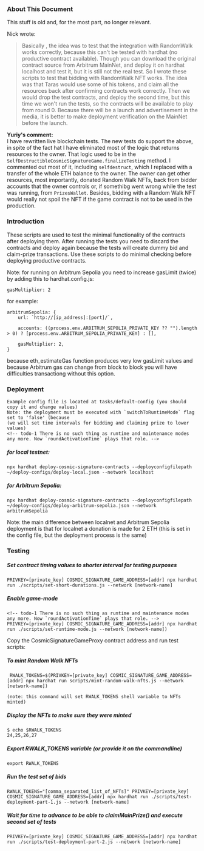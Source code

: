 ### About This Document

This stuff is old and, for the most part, no longer relevant.

Nick wrote:
> Basically , the idea was to test that the integration with RandomWalk works correctly, because this can't be tested with hardhat (no productive contract available). Though you can download the original contract source from Arbitrum MainNet, and deploy it on hardhat localhost and test it, but it is still not the real test. So I wrote these scripts to test that bidding with RandomWalk NFT works. The idea was that Taras would use some of his tokens, and claim all the resources back after confirming contracts work correctly. Then we would drop the test contracts, and deploy the second time, but this time we won't run the tests, so the contracts will be available to play from round 0. Because there will be a launch and advertisement in the media, it is better to make deployment verification on the MainNet before the launch.

**Yuriy's comment:**\
I have rewritten live blockchain tests. The new tests do support the above, in spite of the fact hat I have eliminated most of the logic that returns resources to the owner. That logic used to be in the `SelfDestructibleCosmicSignatureGame.finalizeTesting` method. I commented out most of it, including `selfdestruct`, which I replaced with a transfer of the whole ETH balance to the owner. The owner can get other resources, most importantly, donated Random Walk NFTs, back from bidder accounts that the owner controls or, if somethibg went wrong while the test was running, from `PrizesWallet`. Besides, bidding with a Random Walk NFT would really not spoil the NFT if the game contract is not to be used in the production.

### Introduction

These scripts are used to test the minimal functionality of the contracts after deploying them.
After running the tests you need to discard the contracts and deploy again because the tests will create dummy bid and claim-prize transactions. Use these scripts to do minimal checking before deploying productive contracts.

Note: for running on Arbitrum Sepolia you need to increase gasLimit (twice) by adding this to hardhat.config.js:

    gasMultiplier: 2

for example:

    arbitrumSepolia: {
        url: `http://[ip_address]:[port]/`,
<!-- todo-1 I have commented out the use of this environment variable. -->
        accounts: ((process.env.ARBITRUM_SEPOLIA_PRIVATE_KEY ?? "").length > 0) ? [process.env.ARBITRUM_SEPOLIA_PRIVATE_KEY] : [],
<!-- todo-1 Do we really need this `gasMultiplier` thing? -->
        gasMultiplier: 2,
    }

because eth_estimateGas function produces very low gasLimit values and because Arbitrum gas can change from block to block you will have difficulties transactiong without this option.

### Deployment

    Example config file is located at tasks/default-config (you should copy it and change values)
	Note: the deployment must be executed with `switchToRuntimeMode` flag set to 'false' (because
	(we will set time intervals for bidding and claiming prize to lower values)
    <!-- todo-1 There is no such thing as runtime and maintenance modes any more. Now `roundActivationTime` plays that role. -->

##### for local testnet:

    npx hardhat deploy-cosmic-signature-contracts --deployconfigfilepath ~/deploy-configs/deploy-local.json --network localhost

##### for Arbitrum Sepolia:

    npx hardhat deploy-cosmic-signature-contracts --deployconfigfilepath ~/deploy-configs/deploy-arbitrum-sepolia.json --network arbitrumSepolia

Note: the main difference between localnet and Arbitrum Sepolia deployment is that for localnet a donation is made for 2 ETH (this is set in the config file, but the deployment process is the same)

### Testing


##### Set contract timing values to shorter interval for testing purposes

    PRIVKEY=[private_key] COSMIC_SIGNATURE_GAME_ADDRESS=[addr] npx hardhat run ./scripts/set-short-durations.js --network [network-name]

##### Enable game-mode

    <!-- todo-1 There is no such thing as runtime and maintenance modes any more. Now `roundActivationTime` plays that role. -->
    PRIVKEY=[private_key] COSMIC_SIGNATURE_GAME_ADDRESS=[addr] npx hardhat run ./scripts/set-runtime-mode.js --network [network-name])

Copy the CosmicSignatureGameProxy contract address and run test scripts:

##### To mint Random Walk NFTs

	 RWALK_TOKENS=$(PRIVKEY=[private_key] COSMIC_SIGNATURE_GAME_ADDRESS=[addr] npx hardhat run scripts/mint-random-walk-nfts.js --network [network-name])

	(note: this command will set RWALK_TOKENS shell variable to NFTs minted)

##### Display the NFTs to make sure they were minted

    $ echo $RWALK_TOKENS
    24,25,26,27

##### Export RWALK_TOKENS variable (or provide it on the commandline)

    export RWALK_TOKENS

##### Run the test set of bids

    RWALK_TOKENS="[comma_separated_list_of_NFTs]" PRIVKEY=[private_key] COSMIC_SIGNATURE_GAME_ADDRESS=[addr] npx hardhat run ./scripts/test-deployment-part-1.js --network [network-name]

##### Wait for time to advance to be able to claimMainPrize() and execute second set of tests

    PRIVKEY=[private_key] COSMIC_SIGNATURE_GAME_ADDRESS=[addr] npx hardhat run ./scripts/test-deployment-part-2.js --network [network-name]
